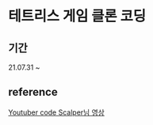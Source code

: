 # 테트리스 게임 클론 코딩

## 기간
21.07.31 ~

## reference
[Youtuber code Scalper님 영상](https://youtu.be/1lNy2mhvLFk)
